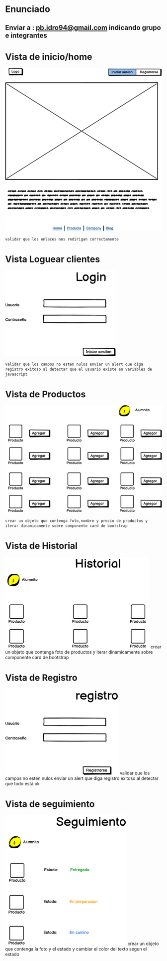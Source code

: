 ﻿# Enunciado
 ## Enviar a : pb.idro94@gmail.com indicando grupo e integrantes
# Vista de inicio/home

![Image text](https://github.com/pbidro/avanceprueba/blob/main/Pagina%20de%20inicio.png?raw=true)

	validar que los enlaces nos redirigan correctamente

# Vista Loguear clientes
![Image text](https://github.com/pbidro/avanceprueba/blob/main/Logear%20Cliente.png?raw=true)

	validar que los campos no esten nulos enviar un alert que diga registro exitoso al detectar que el usuario existe en variables de javascript

# Vista de Productos
![Image text](https://github.com/pbidro/avanceprueba/blob/main/Pagina%20De%20Productos.png?raw=true)

	crear un objeto que contenga foto,nombre y precio de productos y iterar dinamicamente sobre componente card de bootstrap

# Vista de Historial
![Image text](https://github.com/pbidro/avanceprueba/blob/main/Historial%20de%20ventas.png?raw=true)
	crear un objeto que contenga foto de productos y iterar dinamicamente sobre componente card de bootstrap

# Vista de Registro
![Image text](https://github.com/pbidro/avanceprueba/blob/main/Registrar%20Clientes.png?raw=true)
	validar que los campos no esten nulos enviar un alert que diga registro exitoso al detectar que todo está ok

# Vista de seguimiento
![Image text](https://github.com/pbidro/avanceprueba/blob/main/Pagina%20de%20seguimiento.png?raw=true)
	crear un objeto que contenga la foto y el estado y cambiar el color del texto segun el estado
